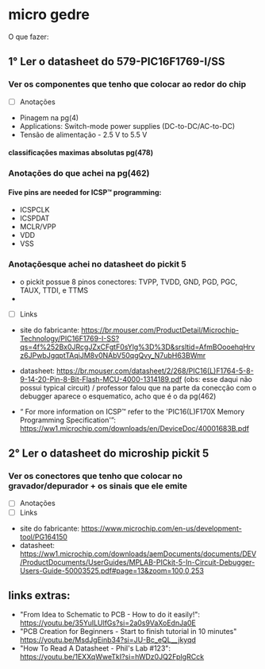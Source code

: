# micro gedre
O que fazer:

## 1° Ler o datasheet do 579-PIC16F1769-I/SS

### Ver os componentes que tenho que colocar ao redor do chip
- [ ] Anotações
- Pinagem na pg(4)
- Applications: Switch-mode power supplies (DC-to-DC/AC-to-DC)
- Tensão de alimentação - 2.5 V to 5.5 V
#### classificações maximas absolutas pg(478)

### Anotações do que achei na pg(462)
#### Five pins are needed for ICSP™ programming:
- ICSPCLK
- ICSPDAT
- MCLR/VPP
- VDD
- VSS

### Anotaçõesque achei no datasheet do pickit 5
- o pickit possue 8 pinos conectores: TVPP, TVDD, GND, PGD, PGC, TAUX, TTDI, e TTMS
- 



- [ ] Links
      
- site do fabricante: https://br.mouser.com/ProductDetail/Microchip-Technology/PIC16F1769-I-SS?qs=4f%252Bx0JRcgJZxCFgtF0sYlg%3D%3D&srsltid=AfmBOooehqHrvz6JPwbJgqptTAqiJM8v0NAbV50qgQvy_N7ubH63BWmr
  
- datasheet: https://br.mouser.com/datasheet/2/268/PIC16(L)F1764-5-8-9-14-20-Pin-8-Bit-Flash-MCU-4000-1314189.pdf (obs: esse daqui não possui typical circuit) / professor falou que
na parte da conecção com o debugger aparece o esquematico, acho que é o da pg(462)

- “ For more information on ICSP™ refer to the 'PIC16(L)F170X Memory Programming Specification'”: https://ww1.microchip.com/downloads/en/DeviceDoc/40001683B.pdf
  
## 2° Ler o datasheet do microship pickit 5
### Ver os conectores que tenho que colocar no gravador/depurador + os sinais que ele emite
- [ ] Anotações
- [ ] Links
- site do fabricante: https://www.microchip.com/en-us/development-tool/PG164150
- datasheet: https://ww1.microchip.com/downloads/aemDocuments/documents/DEV/ProductDocuments/UserGuides/MPLAB-PICkit-5-In-Circuit-Debugger-Users-Guide-50003525.pdf#page=13&zoom=100,0,253

## links extras:
- "From Idea to Schematic to PCB - How to do it easily!": https://youtu.be/35YuILUlfGs?si=2a0s9VaXoEdnJa0E
- "PCB Creation for Beginners - Start to finish tutorial in 10 minutes" https://youtu.be/MsdJgEinb34?si=JU-Bc_eQL__jkyqd
- "How To Read A Datasheet - Phil's Lab #123": https://youtu.be/1EXXqWweTkI?si=hWDz0JQ2FpIgRCck











